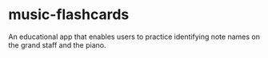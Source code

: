 # music-flashcards
An educational app that enables users to practice identifying note names on the grand staff and the piano.
